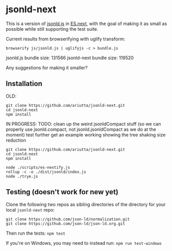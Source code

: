 # jsonld-next

This is a version of [jsonld.js](https://github.com/digitalbazaar/jsonld.js) in [ES.next](https://github.com/esnext/esnext), with the goal of making it as small as possible while still supporting the test suite.

Current results from browserifying with uglify transform:

```
browserify js/jsonld.js | uglifyjs -c > bundle.js
```

jsonld.js bundle size: 131566
jsonld-next bundle size: 119520

Any suggestions for making it smaller?

## Installation

OLD:

```
git clone https://github.com/ariutta/jsonld-next.git
cd jsonld-next
npm install
```

IN PROGRESS:
TODO: clean up the weird jsonldCompact stuff (so we can properly use jsonld.compact, not jsonld.jsonldCompact as we do at the moment)
      test further
      get an example working showing the tree shaking size reduction
```
git clone https://github.com/ariutta/jsonld-next.git
cd jsonld-next
npm install

node ./scripts/es-nextify.js
rollup -c -o ./dist/jsonld/index.js
node ./trye.js
```


## Testing (doesn't work for new yet)

Clone the following two repos as sibling directories of the directory for your local `jsonld-next` repo:

```
git clone https://github.com/json-ld/normalization.git
git clone https://github.com/json-ld/json-ld.org.git
```

Then run the tests: `npm test`

If you're on Windows, you may need to instead run: `npm run test-windows`
